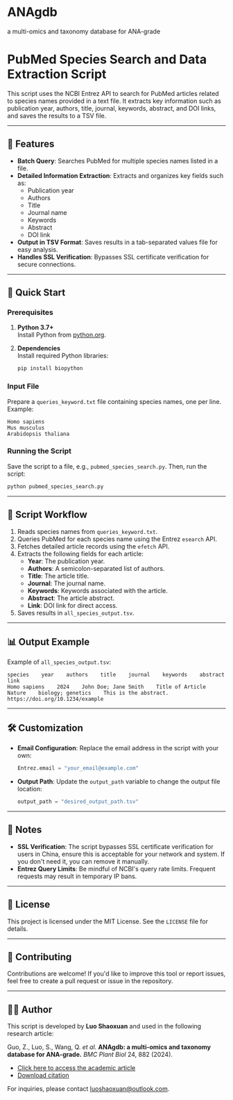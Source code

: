 # ANAgdb

a multi-omics and taxonomy database for ANA-grade

# PubMed Species Search and Data Extraction Script

This script uses the NCBI Entrez API to search for PubMed articles related to species names provided in a text file. It extracts key information such as publication year, authors, title, journal, keywords, abstract, and DOI links, and saves the results to a TSV file.

---

## 🌟 Features

- **Batch Query**: Searches PubMed for multiple species names listed in a file.
- **Detailed Information Extraction**: Extracts and organizes key fields such as:
  - Publication year
  - Authors
  - Title
  - Journal name
  - Keywords
  - Abstract
  - DOI link
- **Output in TSV Format**: Saves results in a tab-separated values file for easy analysis.
- **Handles SSL Verification**: Bypasses SSL certificate verification for secure connections.

---

## 🚀 Quick Start

### Prerequisites

1. **Python 3.7+**  
   Install Python from [python.org](https://www.python.org/).

2. **Dependencies**  
   Install required Python libraries:
   ```bash
   pip install biopython
   ```

### Input File

Prepare a `queries_keyword.txt` file containing species names, one per line. Example:
```
Homo sapiens
Mus musculus
Arabidopsis thaliana
```

### Running the Script

Save the script to a file, e.g., `pubmed_species_search.py`. Then, run the script:
```bash
python pubmed_species_search.py
```

---

## 🔧 Script Workflow

1. Reads species names from `queries_keyword.txt`.
2. Queries PubMed for each species name using the Entrez `esearch` API.
3. Fetches detailed article records using the `efetch` API.
4. Extracts the following fields for each article:
   - **Year**: The publication year.
   - **Authors**: A semicolon-separated list of authors.
   - **Title**: The article title.
   - **Journal**: The journal name.
   - **Keywords**: Keywords associated with the article.
   - **Abstract**: The article abstract.
   - **Link**: DOI link for direct access.
5. Saves results in `all_species_output.tsv`.

---

## 📊 Output Example

Example of `all_species_output.tsv`:
```
species    year    authors    title    journal    keywords    abstract    link
Homo sapiens    2024    John Doe; Jane Smith    Title of Article    Nature    biology; genetics    This is the abstract.    https://doi.org/10.1234/example
```

---

## 🛠️ Customization

- **Email Configuration**: Replace the email address in the script with your own:
  ```python
  Entrez.email = "your_email@example.com"
  ```
- **Output Path**: Update the `output_path` variable to change the output file location:
  ```python
  output_path = "desired_output_path.tsv"
  ```

---

## 📝 Notes

- **SSL Verification**: The script bypasses SSL certificate verification for users in China, ensure this is acceptable for your network and system. If you don't need it, you can remove it manually.
- **Entrez Query Limits**: Be mindful of NCBI's query rate limits. Frequent requests may result in temporary IP bans.

---

## 📜 License

This project is licensed under the MIT License. See the `LICENSE` file for details.

---

## 🤝 Contributing

Contributions are welcome! If you'd like to improve this tool or report issues, feel free to create a pull request or issue in the repository.

---

## 🧑‍💻 Author

This script is developed by **Luo Shaoxuan** and used in the following research article: 

Guo, Z., Luo, S., Wang, Q. *et al.* **ANAgdb: a multi-omics and taxonomy database for ANA-grade.** *BMC Plant Biol* 24, 882 (2024).  
- [Click here to access the academic article](https://doi.org/10.1186/s12870-024-05613-4)  
- [Download citation](https://citation-needed.springer.com/v2/references/10.1186/s12870-024-05613-4?format=refman&flavour=citation)

For inquiries, please contact [luoshaoxuan@outlook.com](mailto:luoshaoxuan@outlook.com).
